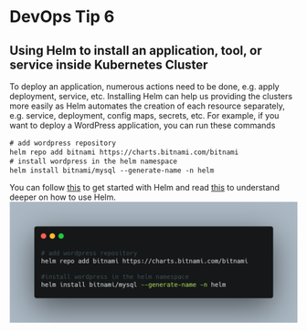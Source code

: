 # DevOps Tip 6

## Using Helm to install an application, tool, or service inside Kubernetes Cluster

To deploy an application, numerous actions need to be done, e.g. apply deployment, service, etc. Installing Helm can help us providing the clusters more easily as Helm automates the creation of each resource separately, e.g. service, deployment, config maps, secrets, etc. For example, if you want to deploy a WordPress application, you can run these commands

    # add wordpress repository
    helm repo add bitnami https://charts.bitnami.com/bitnami
    # install wordpress in the helm namespace
    helm install bitnami/mysql --generate-name -n helm

You can follow [this](https://helm.sh/docs/intro/quickstart/) to get started with Helm and read [this](https://helm.sh/docs/intro/using_helm/) to understand deeper on how to use Helm.
![Devops Tip 6](./img/devops-tip-6.png)
